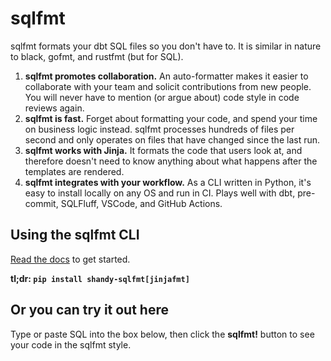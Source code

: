 # sqlfmt

sqlfmt formats your dbt SQL files so you don't have to. It is similar in nature to black, gofmt, 
and rustfmt (but for SQL). 

1. **sqlfmt promotes collaboration.** An auto-formatter makes it easier to collaborate with your team and solicit contributions from new people. You will never have to mention (or argue about) code style in code reviews again.
2. **sqlfmt is fast.** Forget about formatting your code, and spend your time on business logic instead. sqlfmt processes hundreds of files per second and only operates on files that have changed since the last run.
3. **sqlfmt works with Jinja.** It formats the code that users look at, and therefore doesn't need to know anything about what happens after the templates are rendered.
3. **sqlfmt integrates with your workflow.** As a CLI written in Python, it's easy to install locally on any OS and run in CI. Plays well with dbt, pre-commit, SQLFluff, VSCode, and GitHub Actions.

## Using the sqlfmt CLI

[Read the docs](https://docs.sqlfmt.com/category/getting-started) to get started.

**tl;dr: `pip install shandy-sqlfmt[jinjafmt]`**

## Or you can try it out here

Type or paste SQL into the box below, then click the **sqlfmt!** button to see your code in the sqlfmt style.
